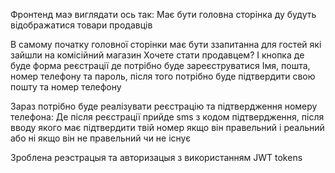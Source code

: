 Фронтенд маэ виглядати ось так:
Має бути головна сторінка ду будуть відображатися товари продавців

В самому початку головної сторінки має бути ззапитанна для гостей які зайшли на комісійний магазин Хочете стати продавцем? І кнопка де буде форма реєстрації де потрібно буде зареєструватися Імя, пошта, номер телефону та пароль, після того потрібно буде підтвердити свою пошту та номер телефону

Зараз потрібно буде реалізувати реєстрацію та підтвердження номеру телефона: 
Де після реєстрації прийде sms з кодом підтвердження, після вводу якого має підтвердити твій номер якщо він правельний і реальний або ні якщо він не правельний чи не існує

Зроблена реэстрацыя та авторизацыя з використанням JWT tokens